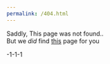 ```yaml
---
permalink: /404.html
---
```


Saddly, This page was not found..<br>
But we *did* find [this](https://jonnygamer.github.io/404) page for you

-1-1-1
